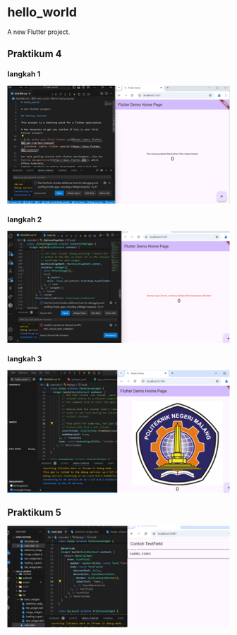 # hello_world

A new Flutter project.

## Praktikum 4
### langkah 1

![Screenshot hello_world](assets/img/img01.png)

### langkah 2

![Screenshot hello_world](assets/img/img02.png)

### langkah 3

![Screenshot hello_world](assets/img/img03.png)
## Praktikum 5

![Screenshot hello_world](assets/img/img05.png)